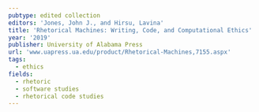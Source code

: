 ```yaml
---
pubtype: edited collection
editors: 'Jones, John J., and Hirsu, Lavina'
title: 'Rhetorical Machines: Writing, Code, and Computational Ethics'
year: '2019'
publisher: University of Alabama Press
url: 'www.uapress.ua.edu/product/Rhetorical-Machines,7155.aspx'
tags:
  - ethics
fields:
  - rhetoric
  - software studies
  - rhetorical code studies
---
```

